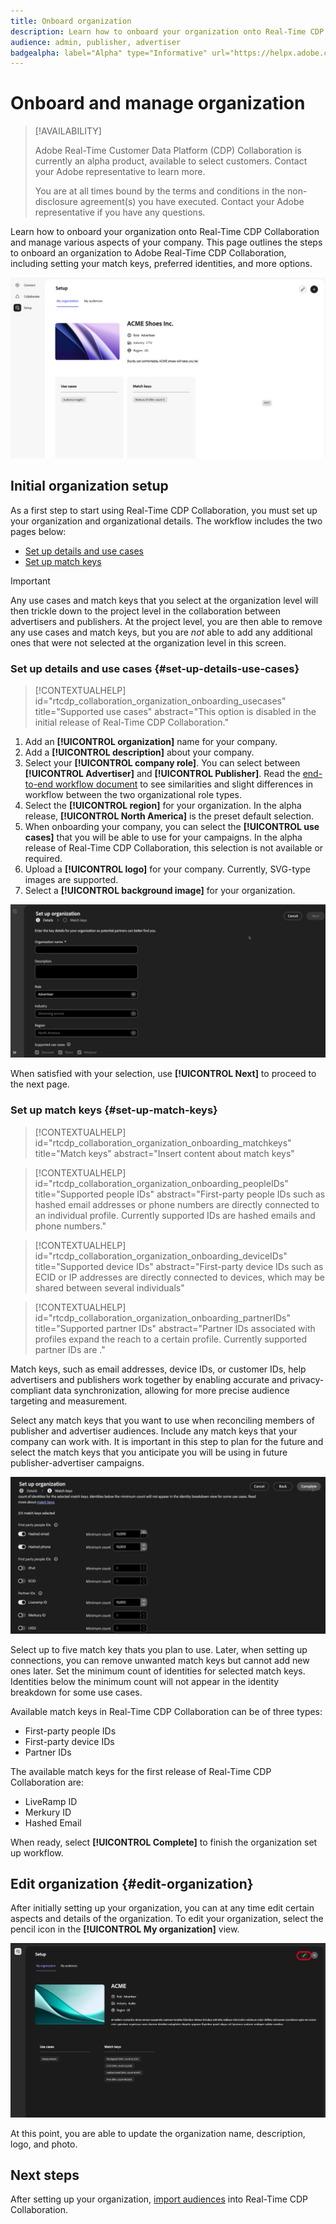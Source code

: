 ```yaml
---
title: Onboard organization
description: Learn how to onboard your organization onto Real-Time CDP Collaboration 
audience: admin, publisher, advertiser
badgealpha: label="Alpha" type="Informative" url="https://helpx.adobe.com/legal/product-descriptions/real-time-customer-data-platform-b2b-edition-prime-and-ultimate-packages.html newtab=true"
---
```


# Onboard and manage organization

>[!AVAILABILITY]
>
>Adobe Real-Time Customer Data Platform (CDP) Collaboration is currently an alpha product, available to select customers. Contact your Adobe representative to learn more.
>
>You are at all times bound by the terms and conditions in the non-disclosure agreement(s) you have executed. Contact your Adobe representative if you have any questions.

Learn how to onboard your organization onto Real-Time CDP Collaboration and manage various aspects of your company. This page outlines the steps to onboard an organization to Adobe Real-Time CDP Collaboration, including setting your match keys, preferred identities, and more options. 

![Setup page](/help/assets/setup/manage-organization/my-organization.png)

## Initial organization setup

As a first step to start using Real-Time CDP Collaboration, you must set up your organization and organizational details. The workflow includes the two pages below:

* [Set up details and use cases](#set-up-details-use-cases)
* [Set up match keys](#set-up-match-keys) 

>[!IMPORTANT]
>
>Any use cases and match keys that you select at the organization level will then trickle down to the project level in the collaboration between advertisers and publishers. At the project level, you are then able to remove any use cases and match keys, but you are *not* able to add any additional ones that were not selected at the organization level in this screen.

### Set up details and use cases {#set-up-details-use-cases}

>[!CONTEXTUALHELP]
>id="rtcdp_collaboration_organization_onboarding_usecases"
>title="Supported use cases"
>abstract="This option is disabled in the initial release of Real-Time CDP Collaboration."

1. Add an **[!UICONTROL organization]** name for your company.
2. Add a **[!UICONTROL description]** about your company.
3. Select your **[!UICONTROL company role]**. You can select between **[!UICONTROL Advertiser]** and **[!UICONTROL Publisher]**. Read the [end-to-end workflow document](/help/guide/end-to-end-workflow.md) to see similarities and slight differences in workflow between the two organizational role types.
4. Select the **[!UICONTROL region]** for your organization. In the alpha release, **[!UICONTROL North America]** is the preset default selection.
5. When onboarding your company, you can select the **[!UICONTROL use cases]** that you will be able to use for your campaigns. In the alpha release of Real-Time CDP Collaboration, this selection is not available or required.
6. Upload a **[!UICONTROL logo]** for your company. Currently, SVG-type images are supported.
7. Select a **[!UICONTROL background image]** for your organization.

![The details and use cases step to set up an organization](/help/assets/setup/manage-organization/add-organization-details-use-cases.png)

When satisfied with your selection, use **[!UICONTROL Next]** to proceed to the next page.

<!--
The available use cases for the first release of Real-Time CDP Collaboration are:

* Audience insights: Add this use case to your organization in order to ...
* Measurement: Add this use case to your organization in order to ...

-->

### Set up match keys {#set-up-match-keys}

>[!CONTEXTUALHELP]
>id="rtcdp_collaboration_organization_onboarding_matchkeys"
>title="Match keys"
>abstract="Insert content about match keys"

>[!CONTEXTUALHELP]
>id="rtcdp_collaboration_organization_onboarding_peopleIDs"
>title="Supported people IDs"
>abstract="First-party people IDs such as hashed email addresses or phone numbers are directly connected to an individual profile. Currently supported IDs are hashed emails and phone numbers."

>[!CONTEXTUALHELP]
>id="rtcdp_collaboration_organization_onboarding_deviceIDs"
>title="Supported device IDs"
>abstract="First-party device IDs such as ECID or IP addresses are directly connected to devices, which may be shared between several individuals"

>[!CONTEXTUALHELP]
>id="rtcdp_collaboration_organization_onboarding_partnerIDs"
>title="Supported partner IDs"
>abstract="Partner IDs associated with profiles expand the reach to a certain profile. Currently supported partner IDs are ."

Match keys, such as email addresses, device IDs, or customer IDs, help advertisers and publishers work together by enabling accurate and privacy-compliant data synchronization, allowing for more precise audience targeting and measurement.

Select any match keys that you want to use when reconciling members of publisher and advertiser audiences. Include any match keys that your company can work with. It is important in this step to plan for the future and select the match keys that you anticipate you will be using in future publisher-advertiser campaigns.

![Match keys selection step.](/help/assets/setup/manage-organization/add-organization-match-keys.png)

Select up to five match key thats you plan to use. Later, when setting up connections, you can remove unwanted match keys but cannot add new ones later. Set the minimum count of identities for selected match keys. Identities below the minimum count will not appear in the identity breakdown for some use cases. 

Available match keys in Real-Time CDP Collaboration can be of three types:

* First-party people IDs
* First-party device IDs
* Partner IDs

The available match keys for the first release of Real-Time CDP Collaboration are:

* LiveRamp ID
* Merkury ID
* Hashed Email

<!--[TODO] discuss the supported match keys. -->

When ready, select **[!UICONTROL Complete]** to finish the organization set up workflow. 

## Edit organization {#edit-organization}

After initially setting up your organization, you can at any time edit certain aspects and details of the organization. To edit your organization, select the pencil icon in the **[!UICONTROL My organization]** view.

![Edit organization control highlighted](/help/assets/setup/manage-organization/edit-organization.png)

At this point, you are able to update the organization name, description, logo, and photo.

## Next steps

After setting up your organization, [import audiences](/help/guide/setup/onboard-audiences.md) into Real-Time CDP Collaboration.
